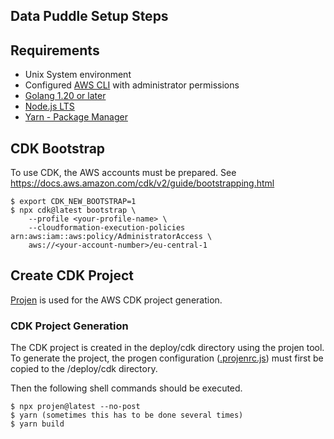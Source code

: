 Data Puddle Setup Steps
---

## Requirements
* Unix System environment
* Configured [AWS CLI](https://docs.aws.amazon.com/cli/latest/userguide/cli-chap-welcome.html) with administrator permissions
* [Golang 1.20 or later](https://golang.org)
* [Node.js LTS](https://nodejs.org/en/download/)
* [Yarn - Package Manager](https://yarnpkg.com/)

## CDK Bootstrap
To use CDK, the AWS accounts must be prepared. See https://docs.aws.amazon.com/cdk/v2/guide/bootstrapping.html

```shell
$ export CDK_NEW_BOOTSTRAP=1
$ npx cdk@latest bootstrap \
    --profile <your-profile-name> \
    --cloudformation-execution-policies arn:aws:iam::aws:policy/AdministratorAccess \
    aws://<your-account-number>/eu-central-1
```

## Create CDK Project
[Projen](https://github.com/projen/projen) is used for the AWS CDK project generation.

### CDK Project Generation
The CDK project is created in the deploy/cdk directory using the projen tool. To generate the project,
the progen configuration ([.projenrc.js](.projenrc.js)) must first be copied to the /deploy/cdk directory.

Then the following shell commands should be executed.

```shell
$ npx projen@latest --no-post
$ yarn (sometimes this has to be done several times)
$ yarn build 
```
